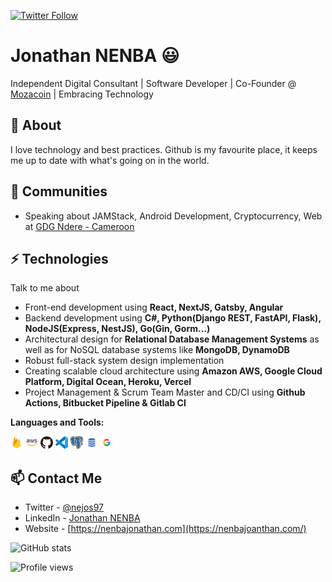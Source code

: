 <p>
  <a href="https://twitter.com/nejos97">
    <img alt="Twitter Follow" src="https://img.shields.io/twitter/follow/nejos97?style=for-the-badge">
  </a>
</p>

# Jonathan NENBA 😃

Independent Digital Consultant | Software Developer | Co-Founder @ [Mozacoin](https://mozacoin.com) | Embracing Technology

## 🧐 About

I love technology and best practices. Github is my favourite place, it keeps me up to date with what's going on in the world.

## 👯 Communities

- Speaking about JAMStack, Android Development, Cryptocurrency, Web at [GDG Ndere - Cameroon](https://devfest.gdgdouala.com/)

## ⚡ Technologies

Talk to me about

- Front-end development using **React, NextJS, Gatsby, Angular**
- Backend development using **C#, Python(Django REST, FastAPI, Flask), NodeJS(Express, NestJS), Go(Gin, Gorm...)**
- Architectural design for **Relational Database Management Systems** as well as for NoSQL database systems like **MongoDB, DynamoDB**
- Robust full-stack system design implementation
- Creating scalable cloud architecture using **Amazon AWS, Google Cloud Platform, Digital Ocean, Heroku, Vercel**
- Project Management & Scrum Team Master and CD/CI using **Github Actions, Bitbucket Pipeline & Gitlab CI**

**Languages and Tools:**

<code><img height="20" src="https://raw.githubusercontent.com/github/explore/80688e429a7d4ef2fca1e82350fe8e3517d3494d/topics/firebase/firebase.png"></code>
<code><img height="20" src="https://raw.githubusercontent.com/github/explore/fbceb94436312b6dacde68d122a5b9c7d11f9524/topics/aws/aws.png"></code>
<code><img height="20" src="https://raw.githubusercontent.com/github/explore/89bdd9644f44d1b12180fd512b95574fe4c54617/topics/github-api/github-api.png"></code>
<code><img height="20" src="https://raw.githubusercontent.com/github/explore/80688e429a7d4ef2fca1e82350fe8e3517d3494d/topics/visual-studio-code/visual-studio-code.png"></code>
<code><img height="20" src="https://raw.githubusercontent.com/github/explore/80688e429a7d4ef2fca1e82350fe8e3517d3494d/topics/postgresql/postgresql.png"></code>
<code><img height="20" src="https://raw.githubusercontent.com/github/explore/80688e429a7d4ef2fca1e82350fe8e3517d3494d/topics/sql/sql.png"></code>
<code><img height="20" src="https://raw.githubusercontent.com/github/explore/80688e429a7d4ef2fca1e82350fe8e3517d3494d/topics/google/google.png"></code>

## 📫 Contact Me

- Twitter - [@nejos97](https://twitter.com/nejos97)
- LinkedIn - [Jonathan NENBA](https://www.linkedin.com/in/jnenba/)
- Website - [https://nenbajonathan.com](https://nenbajoanthan.com/)


![GitHub stats](https://github-readme-stats.vercel.app/api?username=nejos97&show_icons=true)   

![Profile views](https://gpvc.arturio.dev/nejos97)  


